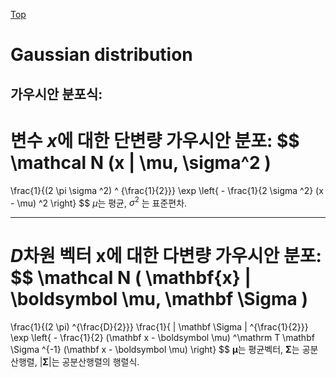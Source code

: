 [Top](index.md)

# Gaussian distribution

## 가우시안 분포식:

변수 $x$에 대한 단변량 가우시안 분포:
$$
\mathcal N (x | \mu, \sigma^2 )
=
\frac{1}{(2 \pi \sigma ^2) ^ {\frac{1}{2}}}
\exp \left\{ - \frac{1}{2 \sigma ^2}  (x - \mu) ^2  \right\}
$$
$\mu$는 평균, $\sigma^2$ 는 표준편차.

---

$D$차원 벡터 $\mathbf x$에 대한 다변량 가우시안 분포:
$$
\mathcal N ( \mathbf{x} | \boldsymbol \mu, \mathbf \Sigma )
=
\frac{1}{(2 \pi) ^{\frac{D}{2}}}
\frac{1}{ | \mathbf \Sigma | ^{\frac{1}{2}}}
\exp \left\{
    - \frac{1}{2} (\mathbf x - \boldsymbol \mu) ^\mathrm T
    \mathbf \Sigma ^{-1}
    (\mathbf x - \boldsymbol \mu)
\right\}
$$
$\boldsymbol \mu$는 평균벡터, $\boldsymbol \Sigma$는 공분산행렬, $|\boldsymbol \Sigma|$는 공분산행렬의 행렬식.

